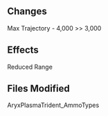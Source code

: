 ## Changes
Max Trajectory - 4,000 >> 3,000

## Effects
Reduced Range

## Files Modified
AryxPlasmaTrident_AmmoTypes